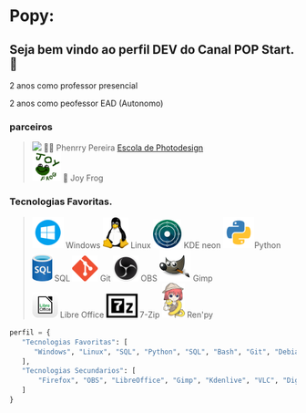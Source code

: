 # Popy:
## Seja bem vindo ao perfil DEV do Canal POP Start. 👋
<p>2 anos como professor presencial</p>
<p>2 anos como peofessor EAD (Autonomo)</p>

### parceiros
> <img src="https://avatars.githubusercontent.com/u/91348519?v=4" width="50"> 🙎‍♂️ Phenrry Pereira <a href=https://www.youtube.com/@escoladephotodesign/videos>Escola de Photodesign</a><br>
> <img src="Joy_Frog.png" width="50"> 🐸 Joy Frog
### Tecnologias Favoritas.
><img src="windows.png" width="55"> Windows 
><img src="tux.png" width="45"> Linux
><img src="KDE neon.png" width="50"> KDE neon
><img src="python.png" width="55">Python 
><img src="sql.png" width="35"> SQL
><img src="git.png" width="45"> Git
><img src="obs.png" width="45"> OBS
><img src="gimp.png" width="55"> Gimp<br>
><img src="libre_office_logo.png" width="45"> Libre Office
><img src="7-Zip.png" width="55"> 7-Zip
><img src="Ren'py.png" width="40"> Ren'py

```py
perfil = {
   "Tecnologias Favoritas": [
      "Windows", "Linux", "SQL", "Python", "SQL", "Bash", "Git", "Debian", "Manjaro", "SSH", "Rufus", "Balena"
   ],
   "Tecnologias Secundarios": [
       "Firefox", "OBS", "LibreOffice", "Gimp", "Kdenlive", "VLC", "Digikam", "Audacity", "KDE Connect", "7-Zip"
   ]
}
```

<!--
**Vinicius-PyDev/Vinicius-PyDev** is a ✨ _special_ ✨ repository because its `README.md` (this file) appears on your GitHub profile.

Here are some ideas to get you started:

- 🔭 Teste de custom
- 🌱 I’m currently learning ...
- 👯 I’m looking to collaborate on ...
- 🤔 I’m looking for help with ...
- 💬 Ask me about ...
- 📫 How to reach me: ...
- 😄 Pronouns: ...
- ⚡ Fun fact: ...
-->
